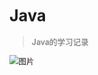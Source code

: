 # Java

> Java的学习记录

<!-- ![图片](https://img10.360buyimg.com/img/jfs/t28672/127/683675990/329927/92a7873f/5bfaa95eNedd62559.jpg) -->
![图片](https://img1.360buyimg.com/img/jfs/t1/17711/31/8816/347637/5c79e8cbEe264f518/209e2b83247cc327.jpg)